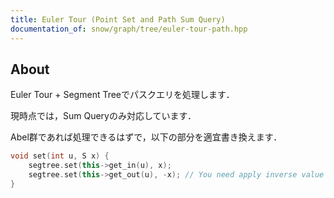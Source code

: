 ```yaml
---
title: Euler Tour (Point Set and Path Sum Query)
documentation_of: snow/graph/tree/euler-tour-path.hpp
---
```


## About

Euler Tour + Segment Treeでパスクエリを処理します．

現時点では，Sum Queryのみ対応しています．

Abel群であれば処理できるはずで，以下の部分を適宜書き換えます．

```cpp
void set(int u, S x) {
    segtree.set(this->get_in(u), x);
    segtree.set(this->get_out(u), -x); // You need apply inverse value here
}
```